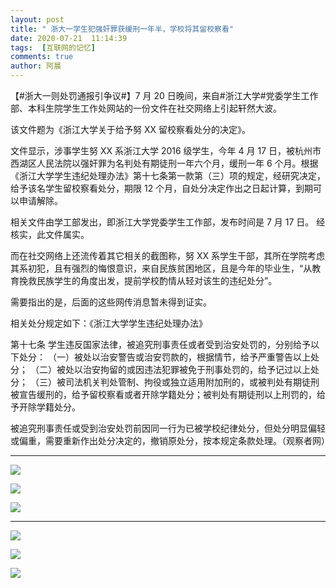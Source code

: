 ```yaml
---
layout: post
title: " 浙大一学生犯强奸罪获缓刑一年半，学校将其留校察看"
date: 2020-07-21  11:14:39
tags:  [互联网的记忆]
comments: true
author: 阿晨
---
```


【#浙大一则处罚通报引争议#】7 月 20 日晚间，来自#浙江大学#党委学生工作部、本科生院学生工作处网站的一份文件在社交网络上引起轩然大波。

该文件题为《浙江大学关于给予努 XX 留校察看处分的决定》。

文件显示，涉事学生努 XX 系浙江大学 2016 级学生，今年 4 月 17 日，被杭州市西湖区人民法院以强奸罪为名判处有期徒刑一年六个月，缓刑一年 6 个月。根据《浙江大学学生违纪处理办法》第十七条第一款第（三）项的规定，经研究决定，给予该名学生留校察看处分，期限 12 个月，自处分决定作出之日起计算，到期可以申请解除。

相关文件由学工部发出，即浙江大学党委学生工作部，发布时间是 7 月 17 日。
经核实，此文件属实。

而在社交网络上还流传着其它相关的截图称，努 XX 系学生干部，其所在学院考虑其系初犯，且有强烈的悔恨意识，来自民族贫困地区，且是今年的毕业生，“从教育挽救民族学生的角度出发，提前学校酌情从轻对该生的违纪处分”。

需要指出的是，后面的这些网传消息暂未得到证实。

相关处分规定如下：《浙江大学学生违纪处理办法》

第十七条 学生违反国家法律，被追究刑事责任或者受到治安处罚的，分别给予以下处分：
（一）被处以治安警告或治安罚款的，根据情节，给予严重警告以上处分；
（二）被处以治安拘留的或因违法犯罪被免于刑事处罚的，给予记过以上处分；
（三）被司法机关判处管制、拘役或独立适用附加刑的，或被判处有期徒刑被宣告缓刑的，给予留校察看或者开除学籍处分；被判处有期徒刑以上刑罚的，给予开除学籍处分。

被追究刑事责任或受到治安处罚前因同一行为已被学校纪律处分，但处分明显偏轻或偏重，需要重新作出处分决定的，撤销原处分，按本规定条款处理。（观察者网） 

------------------
![](https://cdn.jsdelivr.net/gh/wuif96/tuil//img/20200721111706.png)

![](https://cdn.jsdelivr.net/gh/wuif96/tuil//img/20200721111821.png)

![](https://cdn.jsdelivr.net/gh/wuif96/tuil//img/-7Q5-b1r0ZcT3cSqo-yf.jpg)

---
![](https://cdn.jsdelivr.net/gh/wuif96/tuil//img/-7Q5-36k8ZpT3cSg0-zk.jpg)

![](https://cdn.jsdelivr.net/gh/wuif96/tuil//img/-7Q5-elviZbT1kShs-12h.jpg)

![](https://cdn.jsdelivr.net/gh/wuif96/tuil//img/-7Q5-fikzK27T3cSsg-fq.jpg.medium.jpg)